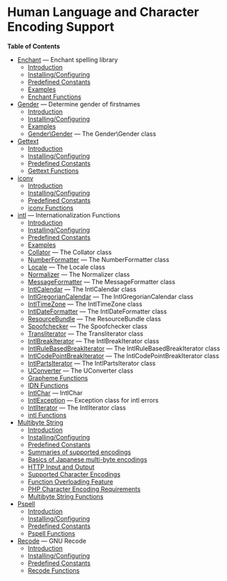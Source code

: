 Human Language and Character Encoding Support
=============================================

**Table of Contents**

-   [Enchant](/book/enchant.html) — Enchant spelling library
    -   [Introduction](/intro/enchant.html)
    -   [Installing/Configuring](/enchant/setup.html)
    -   [Predefined Constants](/enchant/constants.html)
    -   [Examples](/enchant/examples.html)
    -   [Enchant Functions](/ref/enchant.html)
-   [Gender](/book/gender.html) — Determine gender of firstnames
    -   [Introduction](/intro/gender.html)
    -   [Installing/Configuring](/gender/setup.html)
    -   [Examples](/gender/examples.html)
    -   [Gender\\Gender](/class/gender.html) — The Gender\\Gender class
-   [Gettext](/book/gettext.html)
    -   [Introduction](/intro/gettext.html)
    -   [Installing/Configuring](/gettext/setup.html)
    -   [Predefined Constants](/gettext/constants.html)
    -   [Gettext Functions](/ref/gettext.html)
-   [iconv](/book/iconv.html)
    -   [Introduction](/intro/iconv.html)
    -   [Installing/Configuring](/iconv/setup.html)
    -   [Predefined Constants](/iconv/constants.html)
    -   [iconv Functions](/ref/iconv.html)
-   [intl](/book/intl.html) — Internationalization Functions
    -   [Introduction](/intro/intl.html)
    -   [Installing/Configuring](/intl/setup.html)
    -   [Predefined Constants](/intl/constants.html)
    -   [Examples](/intl/examples.html)
    -   [Collator](/class/collator.html) — The Collator class
    -   [NumberFormatter](/class/numberformatter.html) — The
        NumberFormatter class
    -   [Locale](/class/locale.html) — The Locale class
    -   [Normalizer](/class/normalizer.html) — The Normalizer class
    -   [MessageFormatter](/class/messageformatter.html) — The
        MessageFormatter class
    -   [IntlCalendar](/class/intlcalendar.html) — The IntlCalendar
        class
    -   [IntlGregorianCalendar](/class/intlgregoriancalendar.html) — The
        IntlGregorianCalendar class
    -   [IntlTimeZone](/class/intltimezone.html) — The IntlTimeZone
        class
    -   [IntlDateFormatter](/class/intldateformatter.html) — The
        IntlDateFormatter class
    -   [ResourceBundle](/class/resourcebundle.html) — The
        ResourceBundle class
    -   [Spoofchecker](/class/spoofchecker.html) — The Spoofchecker
        class
    -   [Transliterator](/class/transliterator.html) — The
        Transliterator class
    -   [IntlBreakIterator](/class/intlbreakiterator.html) — The
        IntlBreakIterator class
    -   [IntlRuleBasedBreakIterator](/class/intlrulebasedbreakiterator.html)
        — The IntlRuleBasedBreakIterator class
    -   [IntlCodePointBreakIterator](/class/intlcodepointbreakiterator.html)
        — The IntlCodePointBreakIterator class
    -   [IntlPartsIterator](/class/intlpartsiterator.html) — The
        IntlPartsIterator class
    -   [UConverter](/class/uconverter.html) — The UConverter class
    -   [Grapheme Functions](/ref/intl/grapheme.html)
    -   [IDN Functions](/ref/intl/idn.html)
    -   [IntlChar](/class/intlchar.html) — IntlChar
    -   [IntlException](/class/intlexception.html) — Exception class for
        intl errors
    -   [IntlIterator](/class/intliterator.html) — The IntlIterator
        class
    -   [intl Functions](/ref/intl.html)
-   [Multibyte String](/book/mbstring.html)
    -   [Introduction](/intro/mbstring.html)
    -   [Installing/Configuring](/mbstring/setup.html)
    -   [Predefined Constants](/mbstring/constants.html)
    -   [Summaries of supported encodings](/mbstring/encodings.html)
    -   [Basics of Japanese multi-byte
        encodings](/mbstring/ja-basic.html)
    -   [HTTP Input and Output](/mbstring/http.html)
    -   [Supported Character
        Encodings](/mbstring/supported-encodings.html)
    -   [Function Overloading Feature](/mbstring/overload.html)
    -   [PHP Character Encoding Requirements](/mbstring/php4/req.html)
    -   [Multibyte String Functions](/ref/mbstring.html)
-   [Pspell](/book/pspell.html)
    -   [Introduction](/intro/pspell.html)
    -   [Installing/Configuring](/pspell/setup.html)
    -   [Predefined Constants](/pspell/constants.html)
    -   [Pspell Functions](/ref/pspell.html)
-   [Recode](/book/recode.html) — GNU Recode
    -   [Introduction](/intro/recode.html)
    -   [Installing/Configuring](/recode/setup.html)
    -   [Predefined Constants](/recode/constants.html)
    -   [Recode Functions](/ref/recode.html)
